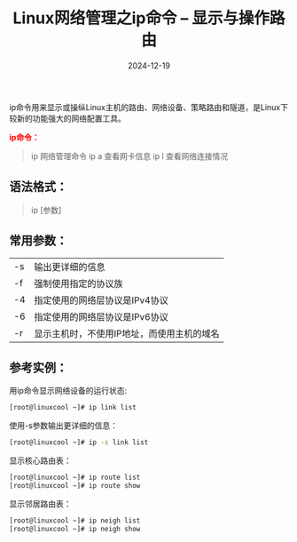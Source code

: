 ﻿---
title: Linux网络管理之ip命令 – 显示与操作路由
icon: circle-info
order: 1
category:
  - Linux
tag:
  - Linux
  - 运维
pageview: false
date: 2024-12-19
comment: false
breadcrumb: false
---

ip命令用来显示或操纵Linux主机的路由、网络设备、策略路由和隧道，是Linux下较新的功能强大的网络配置工具。

**<font color=red>ip命令：</font>**

>ip	网络管理命令
ip a	查看网卡信息
ip l	查看网络连接情况

## 语法格式：

> ip [参数]

## 常用参数：

|  |  |
|--|--|
|-s|	输出更详细的信息
|-f	|强制使用指定的协议族
|-4|	指定使用的网络层协议是IPv4协议
|-6|	指定使用的网络层协议是IPv6协议
|-r|	显示主机时，不使用IP地址，而使用主机的域名


## 参考实例：

用ip命令显示网络设备的运行状态:

```bash
[root@linuxcool ~]# ip link list
```
使用-s参数输出更详细的信息：

```bash
[root@linuxcool ~]# ip -s link list
```

显示核心路由表：

```bash
[root@linuxcool ~]# ip route list
[root@linuxcool ~]# ip route show
```

显示邻居路由表：

```bash
[root@linuxcool ~]# ip neigh list
[root@linuxcool ~]# ip neigh show
```
